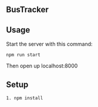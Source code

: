 BusTracker
---

 
Usage
---
Start the server with this command:
 
```
npm run start
```
Then open up localhost:8000
 

 
Setup
---
 
```
1. npm install